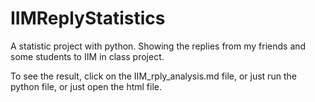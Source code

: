 # IIMReplyStatistics
A statistic project with python. Showing the replies from my friends and some students to IIM in class project.

To see the result, click on the IIM_rply_analysis.md file, or just run the python file, or just open the html file.

